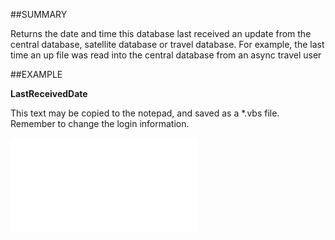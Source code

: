 

##SUMMARY

Returns the date and time this database last received an update from the central database, satellite database or travel database. For example, the last time an up file was read into the central database from an async travel user


##EXAMPLE

**LastReceivedDate**

This text may be copied to the notepad, and saved as a *.vbs file. Remember to change the login information.

![](../../Examples/vbs/SOTravelInfo.LastReceivedDate.vbs.txt)





